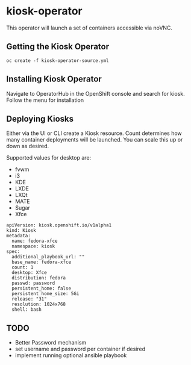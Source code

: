 # kiosk-operator
This operator will launch a set of containers accessible via noVNC.

## Getting the Kiosk Operator
`oc create -f kiosk-operator-source.yml`

## Installing Kiosk Operator
Navigate to OperatorHub in the OpenShift console and search for kiosk. Follow the menu for installation

## Deploying Kiosks
Either via the UI or CLI create a Kiosk resource.  Count determines how many container deployments will be launched. You can scale this up or down as desired.

Supported values for desktop are:
- fvwm
- i3
- KDE
- LXDE
- LXQt
- MATE
- Sugar
- Xfce

```
apiVersion: kiosk.openshift.io/v1alpha1
kind: Kiosk
metadata:
  name: fedora-xfce
  namespace: kiosk
spec:
  additional_playbook_url: ""
  base_name: fedora-xfce
  count: 1
  desktop: Xfce
  distribution: fedora
  passwd: password
  persistent_home: false
  persistent_home_size: 5Gi
  release: "31"
  resolution: 1024x768
  shell: bash
```

## TODO
- Better Password mechanism
- set username and password per container if desired
- implement running optional ansible playbook

